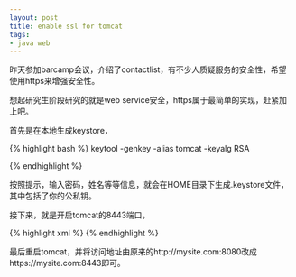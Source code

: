 ```yaml
---
layout: post
title: enable ssl for tomcat
tags:
- java web
---
```

昨天参加barcamp会议，介绍了contactlist，有不少人质疑服务的安全性，希望使用https来增强安全性。

想起研究生阶段研究的就是web service安全，https属于最简单的实现，赶紧加上吧。

首先是在本地生成keystore，

{% highlight bash %}
keytool -genkey -alias tomcat -keyalg RSA

{% endhighlight %}

按照提示，输入密码，姓名等等信息，就会在HOME目录下生成.keystore文件，其中包括了你的公私钥。

接下来，就是开启tomcat的8443端口，

{% highlight xml %}
<connector port="8443" protocol="HTTP/1.1" sslenabled="true" maxthreads="150" scheme="https" secure="true" keystorefile="/home/flyerhzm/.keystore" keystorepass="changeit" clientauth="false" sslprotocol="TLS"></connector>
{% endhighlight %}

最后重启tomcat，并将访问地址由原来的http://mysite.com:8080改成https://mysite.com:8443即可。

